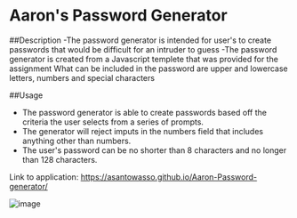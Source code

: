# Aaron's Password Generator

##Description
-The password generator is intended for user's to create passwords that would be difficult for an intruder to guess
-The password generator is created from a Javascript templete that was provided for the assignment
What can be included in the password are upper and lowercase letters, numbers and special characters

##Usage 
- The password generator is able to create passwords based off the criteria the user selects from a series of prompts.
- The generator will reject imputs in the numbers field that includes anything other than numbers.
- The user's password can be no shorter than 8 characters and no longer than 128 characters.

Link to application: https://asantowasso.github.io/Aaron-Password-generator/

![image](https://user-images.githubusercontent.com/79666127/187822929-a6b148ef-8edc-4e58-9ce0-c218c7e22cab.png)
